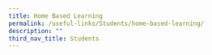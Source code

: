 ```yaml
---
title: Home Based Learning
permalink: /useful-links/Students/home-based-learning/
description: ""
third_nav_title: Students
---
```

